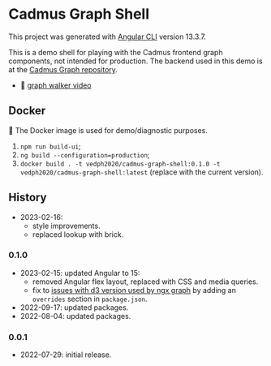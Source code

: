 # Cadmus Graph Shell

This project was generated with [Angular CLI](https://github.com/angular/angular-cli) version 13.3.7.

This is a demo shell for playing with the Cadmus frontend graph components, not intended for production. The backend used in this demo is at the [Cadmus Graph repository](https://github.com/vedph/cadmus-graph).

- 👀 [graph walker video](https://www.youtube.com/watch?v=P0TlqbOi590)

## Docker

🐋 The Docker image is used for demo/diagnostic purposes.

1. `npm run build-ui`;
2. `ng build --configuration=production`;
3. `docker build . -t vedph2020/cadmus-graph-shell:0.1.0 -t vedph2020/cadmus-graph-shell:latest` (replace with the current version).

## History

- 2023-02-16:
  - style improvements.
  - replaced lookup with brick.

### 0.1.0

- 2023-02-15: updated Angular to 15:
  - removed Angular flex layout, replaced with CSS and media queries.
  - fix to [issues with d3 version used by ngx graph](https://github.com/swimlane/ngx-graph/issues/487#issuecomment-1419718384) by adding an `overrides` section in `package.json`.
- 2022-09-17: updated packages.
- 2022-08-04: updated packages.

### 0.0.1

- 2022-07-29: initial release.
